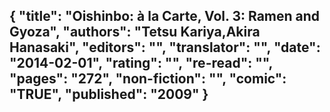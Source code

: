 {
 "title": "Oishinbo: à la Carte, Vol. 3: Ramen and Gyoza",
 "authors": "Tetsu Kariya,Akira Hanasaki",
 "editors": "",
 "translator": "",
 "date": "2014-02-01",
 "rating": "",
 "re-read": "",
 "pages": "272",
 "non-fiction": "",
 "comic": "TRUE",
 "published": "2009"
}
---


